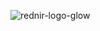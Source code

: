 ![rednir-logo-glow](https://github.com/user-attachments/assets/a1400427-428d-4a61-8b9f-5eb98df6d60c)
